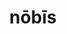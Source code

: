 ---
title: nōbīs
meaning: for us
ch: eight
pos: perspronoun
mt: yes
mt8thru10: yes
f3: yes
f: yes
---